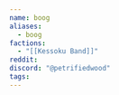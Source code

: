 ```yaml
---
name: boog
aliases:
  - boog
factions:
  - "[[Kessoku Band]]"
reddit: 
discord: "@petrifiedwood"
tags:
---
```

